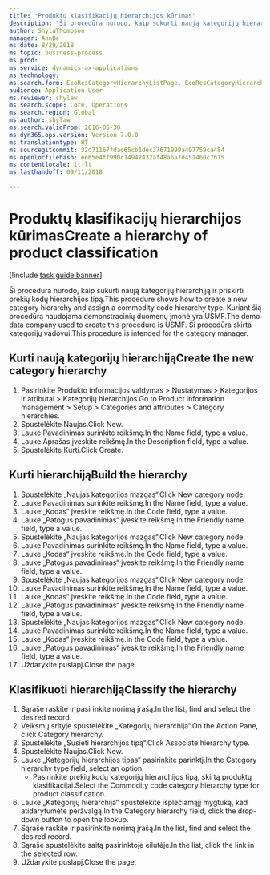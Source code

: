```yaml
--- 
title: "Produktų klasifikacijų hierarchijos kūrimas"
description: "Ši procedūra nurodo, kaip sukurti naują kategorijų hierarchiją ir priskirti prekių kodų hierarchijos tipą."
author: ShylaThompson
manager: AnnBe
ms.date: 8/29/2018
ms.topic: business-process
ms.prod: 
ms.service: dynamics-ax-applications
ms.technology: 
ms.search.form: EcoResCategoryHierarchyListPage, EcoResCategoryHierarchyCreate, EcoResCategory, EcoResCategoryHierarchyRole
audience: Application User
ms.reviewer: shylaw
ms.search.scope: Core, Operations
ms.search.region: Global
ms.author: shylaw
ms.search.validFrom: 2016-06-30
ms.dyn365.ops.version: Version 7.0.0
ms.translationtype: HT
ms.sourcegitcommit: 32d71167fdad65cb1dec37671999a497759ca484
ms.openlocfilehash: ee65e4ff990c14942432af48a6a7d451460c7b15
ms.contentlocale: lt-lt
ms.lasthandoff: 09/11/2018

---
```

# <a name="create-a-hierarchy-of-product-classification"></a><span data-ttu-id="04682-103">Produktų klasifikacijų hierarchijos kūrimas</span><span class="sxs-lookup"><span data-stu-id="04682-103">Create a hierarchy of product classification</span></span>

[!include [task guide banner](../../includes/task-guide-banner.md)]

<span data-ttu-id="04682-104">Ši procedūra nurodo, kaip sukurti naują kategorijų hierarchiją ir priskirti prekių kodų hierarchijos tipą.</span><span class="sxs-lookup"><span data-stu-id="04682-104">This procedure shows how to create a new category hierarchy and assign a commodity code hierarchy type.</span></span> <span data-ttu-id="04682-105">Kuriant šią procedūrą naudojama demonstracinių duomenų įmonė yra USMF.</span><span class="sxs-lookup"><span data-stu-id="04682-105">The demo data company used to create this procedure is USMF.</span></span> <span data-ttu-id="04682-106">Ši procedūra skirta kategorijų vadovui.</span><span class="sxs-lookup"><span data-stu-id="04682-106">This procedure is intended for the category manager.</span></span>


## <a name="create-the-new-category-hierarchy"></a><span data-ttu-id="04682-107">Kurti naują kategorijų hierarchiją</span><span class="sxs-lookup"><span data-stu-id="04682-107">Create the new category hierarchy</span></span>
1. <span data-ttu-id="04682-108">Pasirinkite Produkto informacijos valdymas > Nustatymas > Kategorijos ir atributai > Kategorijų hierarchijos.</span><span class="sxs-lookup"><span data-stu-id="04682-108">Go to Product information management > Setup > Categories and attributes > Category hierarchies.</span></span>
2. <span data-ttu-id="04682-109">Spustelėkite Naujas.</span><span class="sxs-lookup"><span data-stu-id="04682-109">Click New.</span></span>
3. <span data-ttu-id="04682-110">Lauke Pavadinimas surinkite reikšmę.</span><span class="sxs-lookup"><span data-stu-id="04682-110">In the Name field, type a value.</span></span>
4. <span data-ttu-id="04682-111">Lauke Aprašas įveskite reikšmę.</span><span class="sxs-lookup"><span data-stu-id="04682-111">In the Description field, type a value.</span></span>
5. <span data-ttu-id="04682-112">Spustelėkite Kurti.</span><span class="sxs-lookup"><span data-stu-id="04682-112">Click Create.</span></span>

## <a name="build-the-hierarchy"></a><span data-ttu-id="04682-113">Kurti hierarchiją</span><span class="sxs-lookup"><span data-stu-id="04682-113">Build the hierarchy</span></span>
1. <span data-ttu-id="04682-114">Spustelėkite „Naujas kategorijos mazgas“.</span><span class="sxs-lookup"><span data-stu-id="04682-114">Click New category node.</span></span>
2. <span data-ttu-id="04682-115">Lauke Pavadinimas surinkite reikšmę.</span><span class="sxs-lookup"><span data-stu-id="04682-115">In the Name field, type a value.</span></span>
3. <span data-ttu-id="04682-116">Lauke „Kodas“ įveskite reikšmę.</span><span class="sxs-lookup"><span data-stu-id="04682-116">In the Code field, type a value.</span></span>
4. <span data-ttu-id="04682-117">Lauke „Patogus pavadinimas“ įveskite reikšmę.</span><span class="sxs-lookup"><span data-stu-id="04682-117">In the Friendly name field, type a value.</span></span>
5. <span data-ttu-id="04682-118">Spustelėkite „Naujas kategorijos mazgas“.</span><span class="sxs-lookup"><span data-stu-id="04682-118">Click New category node.</span></span>
6. <span data-ttu-id="04682-119">Lauke Pavadinimas surinkite reikšmę.</span><span class="sxs-lookup"><span data-stu-id="04682-119">In the Name field, type a value.</span></span>
7. <span data-ttu-id="04682-120">Lauke „Kodas“ įveskite reikšmę.</span><span class="sxs-lookup"><span data-stu-id="04682-120">In the Code field, type a value.</span></span>
8. <span data-ttu-id="04682-121">Lauke „Patogus pavadinimas“ įveskite reikšmę.</span><span class="sxs-lookup"><span data-stu-id="04682-121">In the Friendly name field, type a value.</span></span>
9. <span data-ttu-id="04682-122">Spustelėkite „Naujas kategorijos mazgas“.</span><span class="sxs-lookup"><span data-stu-id="04682-122">Click New category node.</span></span>
10. <span data-ttu-id="04682-123">Lauke Pavadinimas surinkite reikšmę.</span><span class="sxs-lookup"><span data-stu-id="04682-123">In the Name field, type a value.</span></span>
11. <span data-ttu-id="04682-124">Lauke „Kodas“ įveskite reikšmę.</span><span class="sxs-lookup"><span data-stu-id="04682-124">In the Code field, type a value.</span></span>
12. <span data-ttu-id="04682-125">Lauke „Patogus pavadinimas“ įveskite reikšmę.</span><span class="sxs-lookup"><span data-stu-id="04682-125">In the Friendly name field, type a value.</span></span>
13. <span data-ttu-id="04682-126">Spustelėkite „Naujas kategorijos mazgas“.</span><span class="sxs-lookup"><span data-stu-id="04682-126">Click New category node.</span></span>
14. <span data-ttu-id="04682-127">Lauke Pavadinimas surinkite reikšmę.</span><span class="sxs-lookup"><span data-stu-id="04682-127">In the Name field, type a value.</span></span>
15. <span data-ttu-id="04682-128">Lauke „Kodas“ įveskite reikšmę.</span><span class="sxs-lookup"><span data-stu-id="04682-128">In the Code field, type a value.</span></span>
16. <span data-ttu-id="04682-129">Lauke „Patogus pavadinimas“ įveskite reikšmę.</span><span class="sxs-lookup"><span data-stu-id="04682-129">In the Friendly name field, type a value.</span></span>
17. <span data-ttu-id="04682-130">Uždarykite puslapį.</span><span class="sxs-lookup"><span data-stu-id="04682-130">Close the page.</span></span>

## <a name="classify-the-hierarchy"></a><span data-ttu-id="04682-131">Klasifikuoti hierarchiją</span><span class="sxs-lookup"><span data-stu-id="04682-131">Classify the hierarchy</span></span>
1. <span data-ttu-id="04682-132">Sąraše raskite ir pasirinkite norimą įrašą.</span><span class="sxs-lookup"><span data-stu-id="04682-132">In the list, find and select the desired record.</span></span>
2. <span data-ttu-id="04682-133">Veiksmų srityje spustelėkite „Kategorijų hierarchija“.</span><span class="sxs-lookup"><span data-stu-id="04682-133">On the Action Pane, click Category hierarchy.</span></span>
3. <span data-ttu-id="04682-134">Spustelėkite „Susieti hierarchijos tipą“.</span><span class="sxs-lookup"><span data-stu-id="04682-134">Click Associate hierarchy type.</span></span>
4. <span data-ttu-id="04682-135">Spustelėkite Naujas.</span><span class="sxs-lookup"><span data-stu-id="04682-135">Click New.</span></span>
5. <span data-ttu-id="04682-136">Lauke „Kategorijų hierarchijos tipas“ pasirinkite parinktį.</span><span class="sxs-lookup"><span data-stu-id="04682-136">In the Category hierarchy type field, select an option.</span></span>
    * <span data-ttu-id="04682-137">Pasirinkite prekių kodų kategorijų hierarchijos tipą, skirtą produktų klasifikacijai.</span><span class="sxs-lookup"><span data-stu-id="04682-137">Select the Commodity code category hierarchy type for product classification.</span></span>  
6. <span data-ttu-id="04682-138">Lauke „Kategorijų hierarchija“ spustelėkite išplečiamąjį mygtuką, kad atidarytumėte peržvalgą.</span><span class="sxs-lookup"><span data-stu-id="04682-138">In the Category hierarchy field, click the drop-down button to open the lookup.</span></span>
7. <span data-ttu-id="04682-139">Sąraše raskite ir pasirinkite norimą įrašą.</span><span class="sxs-lookup"><span data-stu-id="04682-139">In the list, find and select the desired record.</span></span>
8. <span data-ttu-id="04682-140">Sąraše spustelėkite saitą pasirinktoje eilutėje.</span><span class="sxs-lookup"><span data-stu-id="04682-140">In the list, click the link in the selected row.</span></span>
9. <span data-ttu-id="04682-141">Uždarykite puslapį.</span><span class="sxs-lookup"><span data-stu-id="04682-141">Close the page.</span></span>


